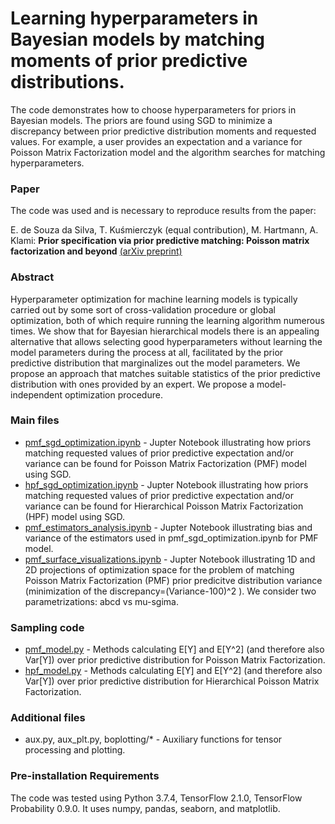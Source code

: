 

# Learning hyperparameters in Bayesian models by matching moments of prior predictive distributions.

The code demonstrates how to choose hyperparameters for priors in Bayesian models. The priors are found using SGD to minimize a discrepancy between prior predictive distribution moments and requested values. For example, a user provides an expectation and a variance for Poisson Matrix Factorization model and the algorithm searches for matching hyperparameters.


### Paper

The code was used and is necessary to reproduce results from the paper:

E. de Souza da Silva, T. Kuśmierczyk (equal contribution), M. Hartmann, A. Klami: **Prior specification via prior predictive matching: Poisson matrix factorization and beyond** [(arXiv preprint)](https://arxiv.org/pdf/1910.12263.pdf)


### Abstract

Hyperparameter optimization for machine learning models is typically carried out by some sort of cross-validation procedure or global optimization, both of which require running the learning algorithm numerous times. We show that for Bayesian hierarchical models there is an appealing alternative that allows selecting good hyperparameters without learning the model parameters during the process at all, facilitated by the prior predictive distribution that marginalizes out the model parameters. We propose
an approach that matches suitable statistics of the prior predictive distribution with ones provided by an expert. We propose a model-independent optimization procedure. 


### Main files 

  * [pmf_sgd_optimization.ipynb](pmf_sgd_optimization.ipynb)  - Jupter Notebook illustrating how priors matching requested values of prior predictive expectation and/or variance can be found for Poisson Matrix Factorization (PMF) model using SGD.
  * [hpf_sgd_optimization.ipynb](hpf_sgd_optimization.ipynb)  - Jupter Notebook illustrating how priors matching requested values of prior predictive expectation and/or variance can be found for Hierarchical Poisson Matrix Factorization (HPF) model using SGD.
  * [pmf_estimators_analysis.ipynb](pmf_estimators_analysis.ipynb)  - Jupter Notebook illustrating bias and variance of the estimators used in pmf_sgd_optimization.ipynb for PMF model.
  * [pmf_surface_visualizations.ipynb](pmf_surface_visualizations.ipynb)  - Jupter Notebook illustrating 1D and 2D projections of optimization space for the problem of matching Poisson Matrix Factorization (PMF) prior predicitve distribution variance (minimization of the discrepancy=(Variance-100)^2 ). We consider two parametrizations: abcd vs mu-sgima. 


### Sampling code 

  * [pmf_model.py](pmf_model.py)  - Methods calculating E[Y] and E[Y^2] (and therefore also Var[Y]) over prior predictive distribution for Poisson Matrix Factorization.
  * [hpf_model.py](hpf_model.py)  - Methods calculating E[Y] and E[Y^2] (and therefore also Var[Y]) over prior predictive distribution for Hierarchical Poisson Matrix Factorization.


### Additional files 

  * aux.py, aux_plt.py, boplotting/*  - Auxiliary functions for tensor processing and plotting.


### Pre-installation Requirements

The code was tested using Python 3.7.4, TensorFlow 2.1.0, TensorFlow Probability 0.9.0.
It uses numpy, pandas, seaborn, and matplotlib.


